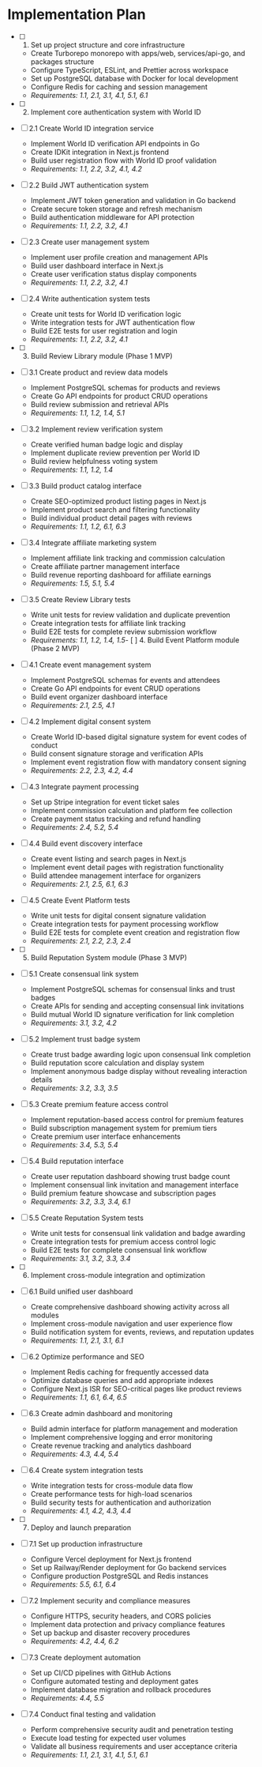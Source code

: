 # Implementation Plan

- [ ] 1. Set up project structure and core infrastructure



  - Create Turborepo monorepo with apps/web, services/api-go, and packages structure
  - Configure TypeScript, ESLint, and Prettier across workspace
  - Set up PostgreSQL database with Docker for local development
  - Configure Redis for caching and session management
  - _Requirements: 1.1, 2.1, 3.1, 4.1, 5.1, 6.1_

- [ ] 2. Implement core authentication system with World ID
- [ ] 2.1 Create World ID integration service
  - Implement World ID verification API endpoints in Go
  - Create IDKit integration in Next.js frontend
  - Build user registration flow with World ID proof validation
  - _Requirements: 1.1, 2.2, 3.2, 4.1, 4.2_

- [ ] 2.2 Build JWT authentication system
  - Implement JWT token generation and validation in Go backend
  - Create secure token storage and refresh mechanism
  - Build authentication middleware for API protection
  - _Requirements: 1.1, 2.2, 3.2, 4.1_

- [ ] 2.3 Create user management system
  - Implement user profile creation and management APIs
  - Build user dashboard interface in Next.js
  - Create user verification status display components
  - _Requirements: 1.1, 2.2, 3.2, 4.1_

- [ ] 2.4 Write authentication system tests
  - Create unit tests for World ID verification logic
  - Write integration tests for JWT authentication flow
  - Build E2E tests for user registration and login
  - _Requirements: 1.1, 2.2, 3.2, 4.1_

- [ ] 3. Build Review Library module (Phase 1 MVP)
- [ ] 3.1 Create product and review data models
  - Implement PostgreSQL schemas for products and reviews
  - Create Go API endpoints for product CRUD operations
  - Build review submission and retrieval APIs
  - _Requirements: 1.1, 1.2, 1.4, 5.1_

- [ ] 3.2 Implement review verification system
  - Create verified human badge logic and display
  - Implement duplicate review prevention per World ID
  - Build review helpfulness voting system
  - _Requirements: 1.1, 1.2, 1.4_

- [ ] 3.3 Build product catalog interface
  - Create SEO-optimized product listing pages in Next.js
  - Implement product search and filtering functionality
  - Build individual product detail pages with reviews
  - _Requirements: 1.1, 1.2, 6.1, 6.3_

- [ ] 3.4 Integrate affiliate marketing system
  - Implement affiliate link tracking and commission calculation
  - Create affiliate partner management interface
  - Build revenue reporting dashboard for affiliate earnings
  - _Requirements: 1.5, 5.1, 5.4_

- [ ] 3.5 Create Review Library tests
  - Write unit tests for review validation and duplicate prevention
  - Create integration tests for affiliate link tracking
  - Build E2E tests for complete review submission workflow
  - _Requirements: 1.1, 1.2, 1.4, 1.5_- [ ] 4.
 Build Event Platform module (Phase 2 MVP)
- [ ] 4.1 Create event management system
  - Implement PostgreSQL schemas for events and attendees
  - Create Go API endpoints for event CRUD operations
  - Build event organizer dashboard interface
  - _Requirements: 2.1, 2.5, 4.1_

- [ ] 4.2 Implement digital consent system
  - Create World ID-based digital signature system for event codes of conduct
  - Build consent signature storage and verification APIs
  - Implement event registration flow with mandatory consent signing
  - _Requirements: 2.2, 2.3, 4.2, 4.4_

- [ ] 4.3 Integrate payment processing
  - Set up Stripe integration for event ticket sales
  - Implement commission calculation and platform fee collection
  - Create payment status tracking and refund handling
  - _Requirements: 2.4, 5.2, 5.4_

- [ ] 4.4 Build event discovery interface
  - Create event listing and search pages in Next.js
  - Implement event detail pages with registration functionality
  - Build attendee management interface for organizers
  - _Requirements: 2.1, 2.5, 6.1, 6.3_

- [ ] 4.5 Create Event Platform tests
  - Write unit tests for digital consent signature validation
  - Create integration tests for payment processing workflow
  - Build E2E tests for complete event creation and registration flow
  - _Requirements: 2.1, 2.2, 2.3, 2.4_

- [ ] 5. Build Reputation System module (Phase 3 MVP)
- [ ] 5.1 Create consensual link system
  - Implement PostgreSQL schemas for consensual links and trust badges
  - Create APIs for sending and accepting consensual link invitations
  - Build mutual World ID signature verification for link completion
  - _Requirements: 3.1, 3.2, 4.2_

- [ ] 5.2 Implement trust badge system
  - Create trust badge awarding logic upon consensual link completion
  - Build reputation score calculation and display system
  - Implement anonymous badge display without revealing interaction details
  - _Requirements: 3.2, 3.3, 3.5_

- [ ] 5.3 Create premium feature access control
  - Implement reputation-based access control for premium features
  - Build subscription management system for premium tiers
  - Create premium user interface enhancements
  - _Requirements: 3.4, 5.3, 5.4_

- [ ] 5.4 Build reputation interface
  - Create user reputation dashboard showing trust badge count
  - Implement consensual link invitation and management interface
  - Build premium feature showcase and subscription pages
  - _Requirements: 3.2, 3.3, 3.4, 6.1_

- [ ] 5.5 Create Reputation System tests
  - Write unit tests for consensual link validation and badge awarding
  - Create integration tests for premium access control logic
  - Build E2E tests for complete consensual link workflow
  - _Requirements: 3.1, 3.2, 3.3, 3.4_

- [ ] 6. Implement cross-module integration and optimization
- [ ] 6.1 Build unified user dashboard
  - Create comprehensive dashboard showing activity across all modules
  - Implement cross-module navigation and user experience flow
  - Build notification system for events, reviews, and reputation updates
  - _Requirements: 1.1, 2.1, 3.1, 6.1_

- [ ] 6.2 Optimize performance and SEO
  - Implement Redis caching for frequently accessed data
  - Optimize database queries and add appropriate indexes
  - Configure Next.js ISR for SEO-critical pages like product reviews
  - _Requirements: 1.1, 6.1, 6.4, 6.5_

- [ ] 6.3 Create admin dashboard and monitoring
  - Build admin interface for platform management and moderation
  - Implement comprehensive logging and error monitoring
  - Create revenue tracking and analytics dashboard
  - _Requirements: 4.3, 4.4, 5.4_

- [ ] 6.4 Create system integration tests
  - Write integration tests for cross-module data flow
  - Create performance tests for high-load scenarios
  - Build security tests for authentication and authorization
  - _Requirements: 4.1, 4.2, 4.3, 4.4_

- [ ] 7. Deploy and launch preparation
- [ ] 7.1 Set up production infrastructure
  - Configure Vercel deployment for Next.js frontend
  - Set up Railway/Render deployment for Go backend services
  - Configure production PostgreSQL and Redis instances
  - _Requirements: 5.5, 6.1, 6.4_

- [ ] 7.2 Implement security and compliance measures
  - Configure HTTPS, security headers, and CORS policies
  - Implement data protection and privacy compliance features
  - Set up backup and disaster recovery procedures
  - _Requirements: 4.2, 4.4, 6.2_

- [ ] 7.3 Create deployment automation
  - Set up CI/CD pipelines with GitHub Actions
  - Configure automated testing and deployment gates
  - Implement database migration and rollback procedures
  - _Requirements: 4.4, 5.5_

- [ ] 7.4 Conduct final testing and validation
  - Perform comprehensive security audit and penetration testing
  - Execute load testing for expected user volumes
  - Validate all business requirements and user acceptance criteria
  - _Requirements: 1.1, 2.1, 3.1, 4.1, 5.1, 6.1_